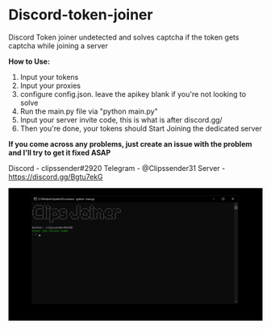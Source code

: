 # Discord-token-joiner
Discord Token joiner undetected and solves captcha if the token gets captcha while joining a server

**How to Use:**
1. Input your tokens
2. Input your proxies
3. configure config.json. leave the apikey blank if you're not looking to solve
5. Run the main.py file via "python main.py"
6. Input your server invite code, this is what is after discord.gg/
7. Then you're done, your tokens should Start Joining the dedicated server

**If you come across any problems, just create an issue with the problem and I'll try to get it fixed ASAP**

Discord - clipssender#2920
Telegram - @Clipssender31
Server - https://discord.gg/Bgtu7ekG

![](clipsjoiner.png)

